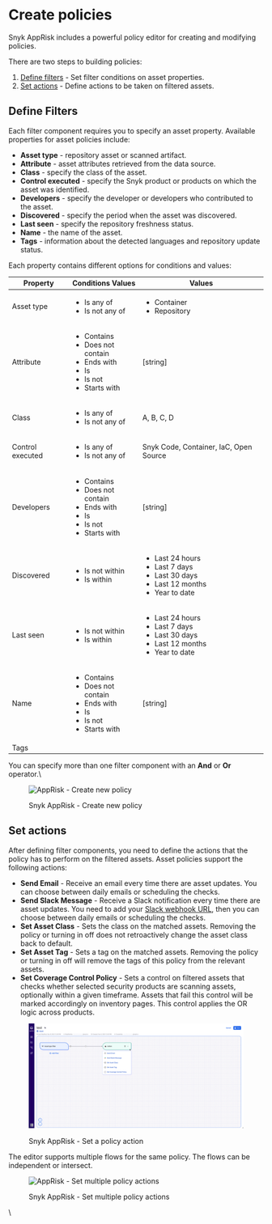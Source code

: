 # Create policies

Snyk AppRisk includes a powerful policy editor for creating and modifying policies.

There are two steps to building policies:

1. [Define filters](create-policies.md#define-filters) - Set filter conditions on asset properties.
2. [Set actions](create-policies.md#set-actions) - Define actions to be taken on filtered assets.

## **Define Filters**

Each filter component requires you to specify an asset property. Available properties for asset policies include:

* **Asset type** - repository asset or scanned artifact.
* **Attribute** - asset attributes retrieved from the data source.
* **Class** - specify the class of the asset.
* **Control executed** - specify the Snyk product or products on which the asset was identified.
* **Developers** - specify the developer or developers who contributed to the asset.
* **Discovered** - specify the period when the asset was discovered.
* **Last seen** - specify the repository freshness status.
* **Name** - the name of the asset.
* **Tags** - information about the detected languages and repository update status.

Each property contains different options for conditions and values:

| Property         | Conditions Values                                                                                                   | Values                                                                                                                |
| ---------------- | ------------------------------------------------------------------------------------------------------------------- | --------------------------------------------------------------------------------------------------------------------- |
| Asset type       | <ul><li>Is any of</li><li>Is not any of</li></ul>                                                                   | <ul><li>Container</li><li>Repository</li></ul>                                                                        |
| Attribute        | <ul><li>Contains</li><li>Does not contain</li><li>Ends with</li><li>Is</li><li>Is not</li><li>Starts with</li></ul> | \[string]                                                                                                             |
| Class            | <ul><li>Is any of</li><li>Is not any of</li></ul>                                                                   | A, B, C, D                                                                                                            |
| Control executed | <ul><li>Is any of</li><li>Is not any of</li></ul>                                                                   | Snyk Code, Container, IaC, Open Source                                                                                |
| Developers       | <ul><li>Contains</li><li>Does not contain</li><li>Ends with</li><li>Is</li><li>Is not</li><li>Starts with</li></ul> | \[string]                                                                                                             |
| Discovered       | <ul><li>Is not within</li><li>Is within</li></ul>                                                                   | <ul><li>Last 24 hours</li><li>Last 7 days</li><li>Last 30 days</li><li>Last 12 months</li><li>Year to date </li></ul> |
| Last seen        | <ul><li>Is not within</li><li>Is within</li></ul>                                                                   | <ul><li>Last 24 hours</li><li>Last 7 days</li><li>Last 30 days</li><li>Last 12 months</li><li>Year to date</li></ul>  |
| Name             | <ul><li>Contains</li><li>Does not contain</li><li>Ends with</li><li>Is</li><li>Is not</li><li>Starts with</li></ul> | \[string]                                                                                                             |
| Tags             |                                                                                                                     |                                                                                                                       |



You can specify more than one filter component with an **And** or **Or** operator.\


<figure><img src="https://lh3.googleusercontent.com/OoGqaTS6E_XcIf6NB9q0r5wTxNHHoAI_oiD5aBlNIn4kqMenCdPcRsWrglS01DOppHudlg6X0aBED2SEYc6peiLJQarJ9pvRu6djZZ-1rb-7UuUFPljhawEO9lGobMHDSGzLDwHHpzqJdkQf2mCpfnw" alt="AppRisk - Create new policy"><figcaption><p>Snyk AppRisk - Create new policy</p></figcaption></figure>

## **Set actions**

After defining filter components, you need to define the actions that the policy has to perform on the filtered assets. Asset policies support the following actions:

* **Send Email** - Receive an email every time there are asset updates. You can choose between daily emails or scheduling the checks.
* **Send Slack Message** - Receive a Slack notification every time there are asset updates. You need to add your [Slack webhook URL](../../../integrate-with-snyk/notification-and-ticketing-systems-integraitons/slack-integration.md), then you can choose between daily emails or scheduling the checks.
* **Set Asset Class** - Sets the class on the matched assets. Removing the policy or turning in off does not retroactively change the asset class back to default.
* **Set Asset Tag** - Sets a tag on the matched assets. Removing the policy or turning in off will remove the tags of this policy from the relevant assets.
* **Set Coverage Control Policy** - Sets a control on filtered assets that checks whether selected security products are scanning assets, optionally within a given timeframe. Assets that fail this control will be marked accordingly on inventory pages. This control applies the OR logic across products.

<figure><img src="../../../.gitbook/assets/image (1).png" alt="AppRisk - Set a policy action"><figcaption><p>Snyk AppRisk - Set a policy action </p></figcaption></figure>

The editor supports multiple flows for the same policy. The flows can be independent or intersect.

<figure><img src="https://lh6.googleusercontent.com/YEy4S8gp_a2T8F02G_Wc4tY9571ZSyOXemao4v_Tb8SmWpGXEp7C-Eik1GX6gqE2hp-NQM6KNQ-EDx6xoHiyT-hL--znSsMSQoV0bQR9kKpNzP0p4ZGhoZG4mA8PjN1Hr-mO-o6NDmTg272rnbY9wYE" alt="AppRisk - Set multiple policy actions "><figcaption><p>Snyk AppRisk - Set multiple policy actions </p></figcaption></figure>

\
